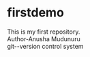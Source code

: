 # firstdemo
This is my first repository.
<br>
Author-Anusha Mudunuru
<br>
git--version control system